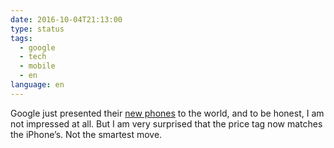 ```yaml
---
date: 2016-10-04T21:13:00
type: status
tags:
  - google
  - tech
  - mobile
  - en
language: en
---
```


Google just presented their [new phones](https://madeby.google.com/phone/) to the world, and to be honest, I am not impressed at all. But I am very surprised that the price tag now matches the iPhone’s. Not the smartest move.
